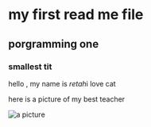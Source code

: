 # my first read me file
## porgramming one 
### smallest tit

hello , my name is *retah*i love cat

here is a picture of my best teacher

![a picture](https://studysmart.studygroup.com/pluginfile.php/770514/mod_label/intro/Paddy.PNG)
